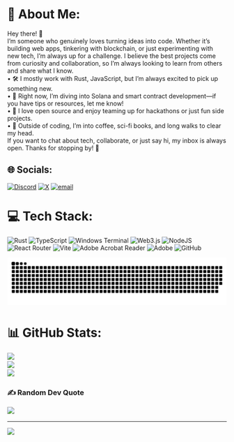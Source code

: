 # 💫 About Me:
Hey there! 👋<br>I’m someone who genuinely loves turning ideas into code. Whether it’s building web apps, tinkering with blockchain, or just experimenting with new tech, I’m always up for a challenge. I believe the best projects come from curiosity and collaboration, so I’m always looking to learn from others and share what I know.<br>	•	🛠️ I mostly work with Rust, JavaScript, but I’m always excited to pick up something new.<br>	•	🌱 Right now, I’m diving into Solana and smart contract development—if you have tips or resources, let me know!<br>	•	🤝 I love open source and enjoy teaming up for hackathons or just fun side projects.<br>	•	💬 Outside of coding, I’m into coffee, sci-fi books, and long walks to clear my head.<br>If you want to chat about tech, collaborate, or just say hi, my inbox is always open. Thanks for stopping by! 🚀


## 🌐 Socials:
[![Discord](https://img.shields.io/badge/Discord-%237289DA.svg?logo=discord&logoColor=white)](https://discord.gg/@tothemoon_023) [![X](https://img.shields.io/badge/X-black.svg?logo=X&logoColor=white)](https://x.com/@tothemoon_023) [![email](https://img.shields.io/badge/Email-D14836?logo=gmail&logoColor=white)](mailto:malikathaiyab023@gmail.com) 

# 💻 Tech Stack:
![Rust](https://img.shields.io/badge/rust-%23000000.svg?style=for-the-badge&logo=rust&logoColor=white) ![TypeScript](https://img.shields.io/badge/typescript-%23007ACC.svg?style=for-the-badge&logo=typescript&logoColor=white) ![Windows Terminal](https://img.shields.io/badge/Windows%20Terminal-%234D4D4D.svg?style=for-the-badge&logo=windows-terminal&logoColor=white) ![Web3.js](https://img.shields.io/badge/web3.js-F16822?style=for-the-badge&logo=web3.js&logoColor=white) ![NodeJS](https://img.shields.io/badge/node.js-6DA55F?style=for-the-badge&logo=node.js&logoColor=white) ![React Router](https://img.shields.io/badge/React_Router-CA4245?style=for-the-badge&logo=react-router&logoColor=white) ![Vite](https://img.shields.io/badge/vite-%23646CFF.svg?style=for-the-badge&logo=vite&logoColor=white) ![Adobe Acrobat Reader](https://img.shields.io/badge/Adobe%20Acrobat%20Reader-EC1C24.svg?style=for-the-badge&logo=Adobe%20Acrobat%20Reader&logoColor=white) ![Adobe](https://img.shields.io/badge/adobe-%23FF0000.svg?style=for-the-badge&logo=adobe&logoColor=white) ![GitHub](https://img.shields.io/badge/github-%23121011.svg?style=for-the-badge&logo=github&logoColor=white)

<picture>
  <source media="(prefers-color-scheme: dark)" srcset="https://raw.githubusercontent.com/tothemoon023/tothemoon023/output/github-snake-dark.svg" />
  <source media="(prefers-color-scheme: light)" srcset="https://raw.githubusercontent.com/tothemoon023/tothemoon023/output/github-snake.svg" />
  <img alt="github-snake" src="https://raw.githubusercontent.com/tothemoon023/tothemoon023/output/github-snake.svg" />
</picture>

# 📊 GitHub Stats:
![](https://github-readme-stats.vercel.app/api?username=tothemoon023&theme=dark&hide_border=false&include_all_commits=false&count_private=false)<br/>
![](https://nirzak-streak-stats.vercel.app/?user=tothemoon023&theme=dark&hide_border=false)<br/>
![](https://github-readme-stats.vercel.app/api/top-langs/?username=tothemoon023&theme=dark&hide_border=false&include_all_commits=false&count_private=false&layout=compact)

### ✍️ Random Dev Quote
![](https://quotes-github-readme.vercel.app/api?type=horizontal&theme=radical)

---
[![](https://visitcount.itsvg.in/api?id=tothemoon023&icon=0&color=0)](https://visitcount.itsvg.in)

<!-- Proudly created with GPRM ( https://gprm.itsvg.in ) -->
